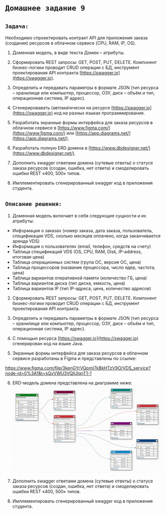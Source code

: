# `Домашнее задание 9`

## `Задача:`

Необходимо спроектировать контракт API для приложения заказа (создания) ресурсов в облачном сервисе (CPU, RAM, IP, OS).

1. Доменная модель, в виде текста Домен – атрибуты.

2. Сформировать REST запросы: GET, POST, PUT, DELETE. Компонент бизнес-логики проводит CRUD операции с БД, инструмент проектирования API контракта [https://swagger.io](https://swagger.io).

3. Определить и передавать параметры в формате JSON (тип ресурса – хранилище или компьютер, процессор, ОЗУ, диск – объём и тип, операционная система, IP адрес).

4. Сгенерировавать (автоматически на ресурсе [https://swagger.io](https://swagger.io) код на разных языках программирования.

5. Разработать экранные формы интерфейса для заказа ресурсов в облачном сервисе в [https://www.figma.com/](https://www.figma.com/) или [https://app.diagrams.net/](https://app.diagrams.net/).

6. Разработать полную ERD домена в [https://www.dbdesigner.net/](https://www.dbdesigner.net/).

7. Дополнить swagger ответами домена (сутевые ответы) о статусе заказа ресурсов (создан, ошибка, нет ответа) и смоделировать ошибки REST «400, 500» типов.

8. Имплементировать сгенерированный swagger код в приложения студента.

## `Описание решения:`

1. Доменная модель включает в себя следующие сущности и их атрибуты:
  * Информация о заказах (номер заказа, дата заказа, пользователь, спецификация VDS, сколько месяцев оплачено, когда заканчивается аренда VDS) 
  * Информация о пользователях (email, телефон, средств на счету)
  * Таблица спецификаций VDS (OS, CPU, RAM, Disk, IP-address, итоговая цена)
  * Таблица операционных систем (група ОС, версия ОС, цена)
  * Таблица процессоров (название процессора, число ядер, частота, цена)
  * Таблица вариантов оперативной памяти (количество ГБ, цена)
  * Таблица вариантов диска (тип диска, емкость, цена)
  * Таблица вариантов IP (тип IP-адреса, цена, количество адресов)

2. Сформировать REST запросы: GET, POST, PUT, DELETE. Компонент бизнес-логики проводит CRUD операции с БД, инструмент проектирования API контракта.

3. Определить и передавать параметры в формате JSON (тип ресурса – хранилище или компьютер, процессор, ОЗУ, диск – объём и тип, операционная система, IP адрес).

4. С помощью ресурса [https://swagger.io](https://swagger.io) сгенерирован код на языке Java.

5. Экранные формы интерфейса для заказа ресурсов в облачном сервисе разработаны в Figma и представлены по ссылке:

https://www.figma.com/file/3kenGYrVQpmI7kBkHTzV9O/VDS_service?node-id=0%3A1&t=sQvVWU3VQIUlqnT1-1

6. ERD-модель домена представлена на диаграмме ниже:
![ERD-model](ERD_model.jpg)

7. Дополнить swagger ответами домена (сутевые ответы) о статусе заказа ресурсов (создан, ошибка, нет ответа) и смоделировать ошибки REST «400, 500» типов.

8. Имплементировать сгенерированный swagger код в приложения студента.
